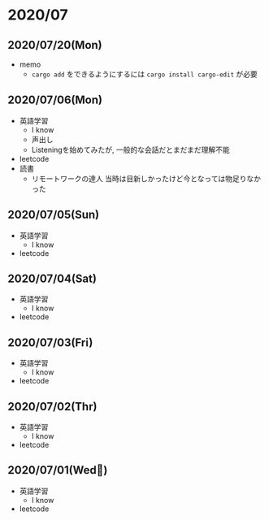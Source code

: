 # 2020/07

## 2020/07/20(Mon)

- memo
  - `cargo add` をできるようにするには `cargo install cargo-edit` が必要

## 2020/07/06(Mon)

- 英語学習
  - I know
  - 声出し
  - Listeningを始めてみたが, 一般的な会話だとまだまだ理解不能
- leetcode
- 読書
  - リモートワークの達人
    当時は目新しかったけど今となっては物足りなかった

## 2020/07/05(Sun)

- 英語学習
  - I know
- leetcode

## 2020/07/04(Sat)

- 英語学習
  - I know
- leetcode

## 2020/07/03(Fri)

- 英語学習
  - I know
- leetcode

## 2020/07/02(Thr)

- 英語学習
  - I know
- leetcode

## 2020/07/01(Wed)

- 英語学習
  - I know
- leetcode
